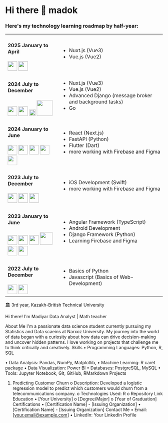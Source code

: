 # Hi there 👋 madok

<h3>Here's my technology learning roadmap by half-year:</h3>

<table>
<tr>
<td>
<h4>2025 January to April</h4>

<div>
<img src="assets/nuxt.svg" width="30"/>
<img src="assets/vue.png" width="30"/>
</div>

</td>
<td>
    <ul>
        <li>Nuxt.js (Vue3)</li>
        <li>Vue.js (Vue2)</li>
    </ul>
</td>
</tr>

<tr>
<td>
<h4>2024 July to December</h4>

<div>
<img src="assets/nuxt.svg" width="30"/>
<img src="assets/vue.png" width="30"/>
<img src="assets/django.png" width="20"/>
<img src="assets/go.png" width="50"/>
</div>

</td>
<td>
    <ul>
    <li>Nuxt.js (Vue3)</li>
    <li>Vue.js (Vue2)</li>
    <li>Advanced Django (message broker and background tasks)</li>
    <li>Go</li>
    </ul>
</td>
</tr>

<tr>
<td>
<h4>2024 January to June</h4>

<div>
<img src="assets/react.svg" width="30"/>
<img src="assets/python-original.svg" width="30"/>
<img src="assets/flutterio-icon.svg" width="30"/>
<img src="assets/firebase-icon.svg" width="30"/>
<img src="assets/figma-icon.svg" width="30"/>
</div>

</td>
<td>
    <ul>
    <li>React (Next.js)</li>
    <li>FastAPI (Python)</li>
    <li>Flutter (Dart)</li>
    <li>more working with Firebase and Figma</li>
    </ul>
</td>
</tr>

<tr>
<td>

<h4>2023 July to December</h4>
<div>
<img src="assets/swift-original.svg" width="30"/>
<img src="assets/firebase-icon.svg" width="30"/>
<img src="assets/figma-icon.svg" width="30"/>
</div>

</td>
<td>
    <ul>
    <li>iOS Development (Swift)</li>
    <li>more working with Firebase and Figma</li>
    </ul>
</td>
</tr>

<tr>
<td>

<h4>2023 January to June</h4>
<div>
<img src="assets/angular.svg" width="30"/>
<img src="assets/typescript-original.svg" width="30"/>
<img src="assets/android-original-wordmark.svg" width="30"/>
<img src="assets/python-original.svg" width="40"/>
<img src="assets/firebase-icon.svg" width="30"/>
<img src="assets/figma-icon.svg" width="30"/>
</div>

</td>
<td>
    <ul>
    <li>Angular Framework (TypeScript)</li>
    <li>Android Development</li>
    <li>Django Framework (Python)</li>
    <li>Learning Firebase and Figma</li>
    </ul>
</td>
</tr>

<tr>
<td>


<h4>2022 July to December</h4>
<div>
<img src="assets/python-original.svg" width="30"/>
<img src="assets/javascript-original.svg" width="30"/>
</div>

</td>
<td>
    <ul>
    <li>Basics of Python</li>
    <li>Javascript (Basics of Web-Development)</li>
    </ul>
</td>
</tr>

</table>

🏛️ 3rd year, Kazakh-British Technical University


 
Hi there! I'm Madiyar
Data Analyst | Math teacher 
 
About Me
I'm a passionate data science student currently pursuing my Statistics and Data scaeins at Narxoz University. My journey into the world of data began with a curiosity about how data can drive decision-making and uncover hidden patterns. I love working on projects that challenge me to think critically and creatively.
Skills
•	Programming Languages: Python, R, SQL

•	Data Analysis: Pandas, NumPy, Matplotlib, 
•	Machine Learning: R caret package
•	Data Visualization: Power BI
•	Databases: PostgreSQL, MySQL
•	Tools: Jupyter Notebook, Git, GitHub, RMarkdown
Projects
1.	Predicting Customer Churn
o	Description: Developed a logistic regression model to predict which customers would churn from a telecommunications company.
o	Technologies Used: R 
o	Repository Link <insert repository>
Education
•	[Your University]
o	[Degree/Major]
o	[Year of Graduation]
Certifications
•	[Certification Name] - [Issuing Organization]
•	[Certification Name] - [Issuing Organization]
Contact Me
•	Email: [your.email@example.com]
•	LinkedIn: Your LinkedIn Profile
